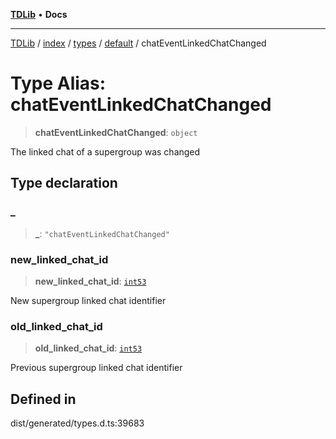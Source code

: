 [**TDLib**](../../../../../../README.md) • **Docs**

***

[TDLib](../../../../../../modules.md) / [index](../../../../../README.md) / [types](../../../README.md) / [default](../README.md) / chatEventLinkedChatChanged

# Type Alias: chatEventLinkedChatChanged

> **chatEventLinkedChatChanged**: `object`

The linked chat of a supergroup was changed

## Type declaration

### \_

> **\_**: `"chatEventLinkedChatChanged"`

### new\_linked\_chat\_id

> **new\_linked\_chat\_id**: [`int53`](int53-1.md)

New supergroup linked chat identifier

### old\_linked\_chat\_id

> **old\_linked\_chat\_id**: [`int53`](int53-1.md)

Previous supergroup linked chat identifier

## Defined in

dist/generated/types.d.ts:39683
